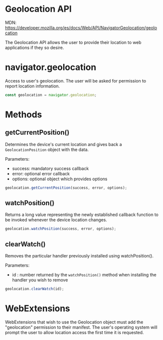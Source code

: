 # Geolocation API

MDN: https://developer.mozilla.org/es/docs/Web/API/NavigatorGeolocation/geolocation

The Geolocation API allows the user to provide their location to web applications if they so desire.

# navigator.geolocation

Access to user's geolocation. The user will be asked for permission to report location information.

```js
const geolocation = navigator.geolocation;
```

# Methods

## getCurrentPosition()

Determines the device's current location and gives back a `GeolocationPosition` object with the data.

Parameters:

- success: mandatory success callback
- error: optional error callback
- options: optional object which provides options

```js
geolocation.getCurrentPosition(success, error, options);
```

## watchPosition()

Returns a long value representing the newly established callback function to be invoked whenever the device location changes.

```js
geolocation.watchPosition(success, error, options);
```

## clearWatch()

Removes the particular handler previously installed using watchPosition().

Parameters:

- id : number returned by the `watchPosition()` method when installing the handler you wish to remove

```js
geolocation.clearWatch(id);
```

# WebExtensions

WebExtensions that wish to use the Geolocation object must add the "geolocation" permission to their manifest. The user's operating system will prompt the user to allow location access the first time it is requested.
